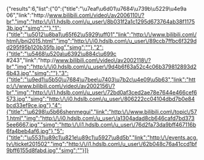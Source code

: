 {"results":6,"list":{"0":{"title":"\u7eaf\u6d01\u7684\u739b\u5229\u4e9a 06","link":"http:\/\/www.bilibili.com\/video\/av2006110\/?br","img":"http:\/\/i1.hdslb.com\/u_user\/8b031f2a1c1295d673764ab38f11753b.jpg","simg":""},"1":{"title":"\u5012\u8ba1\u65f62\u5929\uff01","link":"http:\/\/www.bilibili.com\/html\/bnj2015.html","img":"http:\/\/i0.hdslb.com\/u_user\/89ccb7ffbc6f329dd295f95b120b35fb.jpg","simg":""},"2":{"title":"\u5468\u520a\u6392\u884c\u699c #243","link":"http:\/\/www.bilibili.com\/video\/av2002118\/?br","img":"http:\/\/i0.hdslb.com\/u_user\/9d4b6f63a52c4c06b379812893d26b43.jpg","simg":""},"3":{"title":"\u9ed1\u5b50\u7684\u7bee\u7403\u7b2c\u4e09\u5b63","link":"http:\/\/www.bilibili.com\/video\/av2002156\/?br","img":"http:\/\/i1.hdslb.com\/u_user\/72bd0af3ced2ae78e7644e466cef6573.jpg","simg":"http:\/\/i0.hdslb.com\/u_user\/806222cc04104dbd7b0e84bcd33ef9ce.jpg"},"4":{"title":"\u6298\u5b66shenmegui","link":"http:\/\/www.bilibili.com\/topic\/571.html","img":"http:\/\/i0.hdslb.com\/u_user\/a1304adad8cb646cafd7bd3735ee6667.jpg","simg":"http:\/\/i1.hdslb.com\/u_user\/76d2fa73da9bff467116b6fa4beb4af6.jpg"},"5":{"title":"\u5531\u89c1\u821e\u89c1\u5927\u8d5b","link":"http:\/\/events.acg.tv\/ticket201502","img":"http:\/\/i1.hdslb.com\/u_user\/62b048c76a41ccd1bf9bff6155d8fabd.jpg","simg":""}]}
